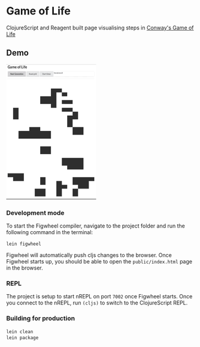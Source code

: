 
# Game of Life 

ClojureScript and Reagent built page visualising steps in [Conway's Game of Life](https://en.wikipedia.org/wiki/Conway%27s_Game_of_Life)

## Demo
<img src="https://github.com/nabacg/game-of-life-cljs/blob/master/images/demo-ld.gif?raw=true" width="240" height="360" />

### Development mode
To start the Figwheel compiler, navigate to the project folder and run the following command in the terminal:

```
lein figwheel
```

Figwheel will automatically push cljs changes to the browser.
Once Figwheel starts up, you should be able to open the `public/index.html` page in the browser.

### REPL

The project is setup to start nREPL on port `7002` once Figwheel starts.
Once you connect to the nREPL, run `(cljs)` to switch to the ClojureScript REPL.

### Building for production

```
lein clean
lein package
```

